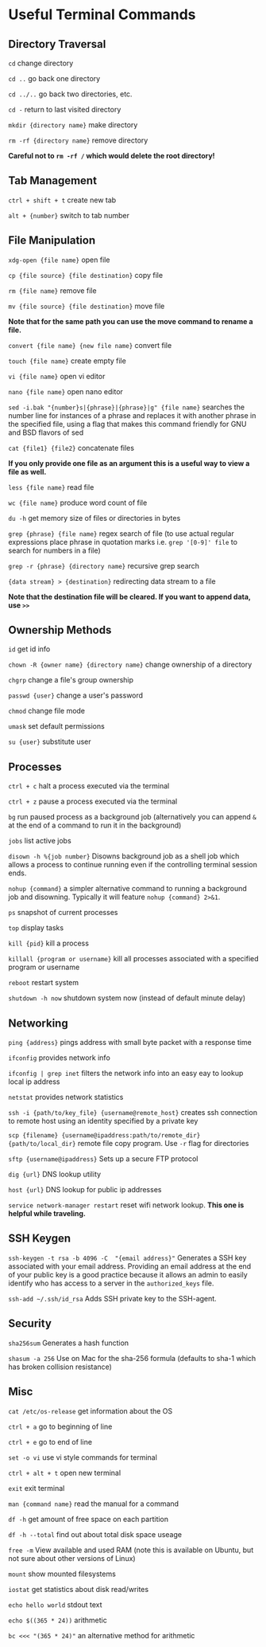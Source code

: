 # Useful Terminal Commands

## Directory Traversal

`cd` change directory

`cd ..` go back one directory

`cd ../..` go back two directories, etc.

`cd -` return to last visited directory

`mkdir {directory name}` make directory

`rm -rf {directory name}` remove directory

**Careful not to `rm -rf /` which would delete the root directory!**

## Tab Management

`ctrl + shift + t` create new tab

`alt + {number}` switch to tab number

## File Manipulation

`xdg-open {file name}` open file

`cp {file source} {file destination}` copy file

`rm {file name}` remove file

`mv {file source} {file destination}` move file

**Note that for the same path you can use the move command to rename a file.**

`convert {file name} {new file name}` convert file

`touch {file name}` create empty file

`vi {file name}` open vi editor

`nano {file name}` open nano editor

`sed -i.bak "{number}s|{phrase}|{phrase}|g" {file name}` searches the number line for instances of a phrase and replaces it with another phrase in the specified file, using a flag that makes this command friendly for GNU and BSD flavors of sed

`cat {file1} {file2}` concatenate files

**If you only provide one file as an argument this is a useful way to view a file as well.** 

`less {file name}` read file

`wc {file name}` produce word count of file

`du -h` get memory size of files or directories in bytes

`grep {phrase} {file name}` regex search of file (to use actual regular expressions place phrase in quotation marks i.e. `grep '[0-9]' file` to search for numbers in a file)

`grep -r {phrase} {directory name}` recursive grep search

`{data stream} > {destination}` redirecting data stream to a file

**Note that the destination file will be cleared. If you want to append data, use `>>`**

## Ownership Methods

`id` get id info

`chown -R {owner name} {directory name}` change ownership of a directory

`chgrp` change a file's group ownership

`passwd {user}` change a user's password

`chmod` change file mode

`umask` set default permissions

`su {user}` substitute user

## Processes

`ctrl + c` halt a process executed via the terminal

`ctrl + z` pause a process executed via the terminal

`bg` run paused process as a background job (alternatively you can append `&` at the end of a command to run it in the background)

`jobs` list active jobs

`disown -h %{job number}` Disowns background job as a shell job which allows a process to continue running even if the controlling terminal session ends.

`nohup {command}` a simpler alternative command to running a background job and disowning. Typically it will feature `nohup {command} 2>&1`.

`ps` snapshot of current processes

`top` display tasks

`kill {pid}` kill a process

`killall {program or username}` kill all processes associated with a specified program or username

`reboot` restart system

`shutdown -h now` shutdown system now (instead of default minute delay)

## Networking

`ping {address}` pings address with small byte packet with a response time

`ifconfig` provides network info

`ifconfig | grep inet` filters the network info into an easy eay to lookup local ip address

`netstat` provides network statistics

`ssh -i {path/to/key_file} {username@remote_host}` creates ssh connection to remote host using an identity specified by a private key

`scp {filename} {username@ipaddress:path/to/remote_dir} {path/to/local_dir}` remote file copy program. Use `-r` flag for directories

`sftp {username@ipaddress}` Sets up a secure FTP protocol

`dig {url}` DNS lookup utility

`host {url}` DNS lookup for public ip addresses

`service network-manager restart` reset wifi network lookup. **This one is helpful while traveling.**

## SSH Keygen

`ssh-keygen -t rsa -b 4096 -C  "{email address}"` Generates a SSH key associated with your email address. Providing an email address at the end of your public key is a good practice because it allows an admin to easily identify who has access to a server in the `authorized_keys` file.

`ssh-add ~/.ssh/id_rsa` Adds SSH private key to the SSH-agent.

## Security

`sha256sum` Generates a hash function

`shasum -a 256` Use on Mac for the sha-256 formula (defaults to sha-1 which has broken collision resistance)

## Misc

`cat /etc/os-release` get information about the OS

`ctrl + a` go to beginning of line

`ctrl + e` go to end of line

`set -o vi` use vi style commands for terminal

`ctrl + alt + t` open new terminal

`exit` exit terminal

`man {command name}` read the manual for a command

`df -h` get amount of free space on each partition

`df -h --total` find out about total disk space useage

`free -m` View available and used RAM (note this is available on Ubuntu, but not sure about other versions of Linux)

`mount` show mounted filesystems

`iostat` get statistics about disk read/writes

`echo hello world` stdout text

`echo $((365 * 24))` arithmetic

`bc <<< "(365 * 24)"` an alternative method for arithmetic

